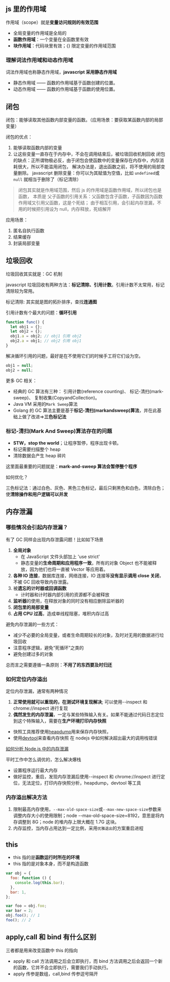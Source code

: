 ## js 里的作用域

作用域（scope）就是**变量访问规则的有效范围**

- 全局变量的作用域是全局的
- **函数作用域**：一个变量在全函数里有效
- **块作用域**：代码块里有效；{} 限定变量的作用域范围

### 理解词法作用域和动态作用域

词法作用域也称静态作用域，**javascript 采用静态作用域**

- 静态作用域 —— 函数的作用域基于函数创建的位置。
- 动态作用域 —— 函数的作用域基于函数的使用位置。

## 闭包

闭包：能够读取其他函数内部变量的函数。（应用场景：要获取某函数内部的局部变量）

闭包的优点：

1. 能够读取函数内部的变量
2. 让这些变量一直存在于内存中，不会在调用结束后，被垃圾回收机制回收
   闭包的缺点：正所谓物极必反，由于闭包会使函数中的变量保存在内存中，内存消耗很大，所以不能滥用闭包，
   解决办法是，退出函数之前，将不使用的局部变量删除。
   javascript 删除变量：你可以为其赋值为空值，比如 `undefined`或`null` 就相当于删除了（标记清除）

> 闭包其实就是作用域范围，然后 js 的作用域是函数作用域，所以闭包也是函数，
> 本质是 父子函数的引用关系：父函数包含子函数，子函数因为函数作用域又引用父函数，这是个死结；
> 由于相互引用，会引起内存泄漏，不用的时候把引用设为 null，内存释放，死结解开

应用场景：

1. 匿名自执行函数
2. 结果缓存
3. 封装局部变量

## 垃圾回收

垃圾回收其实就是：GC 机制

javascript 垃圾回收有两种方法：**标记清除、引用计数**。引用计数不太常用，标记清除较为常用。

标记清除: 其实就是图的拓扑排序，查找**连通图**

引用计数有个最大的问题：**循环引用**

```javascript
function func() {
  let obj1 = {};
  let obj2 = {};
  obj1.a = obj2; // obj1 引用 obj2
  obj2.a = obj1; // obj2 引用 obj1
}
```

解决循环引用的问题，最好是在不使用它们的时候手工将它们设为空。

```javascript
obj1 = null;
obj2 = null;
```

更多 GC 相关：

- 经典的 GC 算法有三种： 引用计数(reference counting)、 标记-清扫(mark-sweep)、 复制收集(CopyandCollection)。
- Java VM 采用的`Mark Sweep`算法
- Golang 的 GC 算法主要是基于**标记-清扫(markandsweep)算法**，并在此基础上做了改进=>**三色标记法**

### 标记-清扫(Mark And Sweep)算法存在的问题

- **STW，stop the world**；让程序暂停，程序出现卡顿。
- 标记需要扫描整个 heap
- 清除数据会产生 heap 碎片

这里面最重要的问题就是：**mark-and-sweep 算法会暂停整个程序**

如何优化？

三色标记法：通过白色、灰色、黑色三色标记，最后只剩黑色和白色，清除白色；使**清除操作和用户逻辑可以并发**

## 内存泄漏

### 哪些情况会引起内存泄漏？

有了 GC 同样会出现内存泄露问题！比如如下场景

1. **全局对象**
   - 在 JavaScript 文件头部加上 'use strict'
   - 静态变量的**生命周期和应用程序一致**，所有的对象 Object 也不能被释放，因为他们也将一直被 Vector 等应用着。
2. **各种 IO 连接**，数据库连接，网络连接，IO 连接等**没有显示调用 close 关闭**，不被 GC 回收导致内存泄露。
3. 被**遗忘的计时器或回调函数**
   - 计时器和计时器内部引用的资源都不会被释放
4. **监听器**的使用，在释放对象的同时没有相应删除监听器的
5. **闭包里的局部变量**
6. **占用 CPU 过高**，造成单线程阻塞，堆积内存过高

避免内存泄漏的一些方式：

- 减少不必要的全局变量，或者生命周期较长的对象，及时对无用的数据进行垃圾回收
- 注意程序逻辑，避免“死循环”之类的
- 避免创建过多的对象

总而言之需要遵循一条原则：**不用了的东西要及时归还**

### 如何定位内存溢出

定位内存泄漏，通常有两种情况

1. **正常使用就可以重现的，在测试环境复现解决**; 可以使用--inspect 和 chrome://inspect 进行复现
2. **偶然发生的内存泄漏**，一定与某些特殊输入有关。如果不能通过代码日志定位到这个特殊输入，需要在**生产环境打印内存快照**

- 快照工具推荐使用[heapdump](https://github.com/bnoordhuis/node-heapdump)用来保存内存快照，
- 使用[devtool](https://github.com/Jam3/devtool)来查看内存快照
  在 nodejs 中如何解决超出最大的调用栈错误

[如何分析 Node.js 中的内存泄漏](https://zhuanlan.zhihu.com/p/25736931)

平时工作中怎么调优的，怎么解决爆栈

- 设置程序运行最大内存
- 做好监控，重启，发现内存泄漏后使用--inspect 和 chrome://inspect 进行定位，无法定位，打印内存快照分析，heapdump，devtool 等工具

### 内存溢出解决方法

1. 限制最高内存使用，`--max-old-space-size`或`--max-new-space-size`参数来调整内存大小的使用限制；node --max-old-space-size=8192，意思是将内存调整到 8G；node 的堆内存上限大概在 1.7G 这块。
2. 内存监控，当内存占用达到一定比例，采用`优雅退出`的方案重启进程

## this

- this 指的是**函数运行时所在的环境**
- this 指的是对象本身，而不是构造函数

```javascript
var obj = {
  foo: function () {
    console.log(this.bar);
  },
  bar: 1,
};

var foo = obj.foo;
var bar = 2;
obj.foo(); // 1
foo(); // 2
```

## apply,call 和 bind 有什么区别

三者都是用来改变函数中 this 的指向

- apply 和 call 方法调用之后会立即执行，而 bind 方法调用之后会返回一个新的函数，它并不会立即执行，需要我们手动执行。
- apply 传参是数组，call,bind 传参逗号隔开
